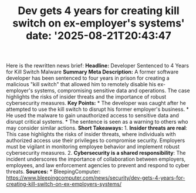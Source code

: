 ﻿---
title: "Dev gets 4 years for creating kill switch on ex-employer's systems'
date: '2025-08-21T20:43:47"
category: "Markets"
summary: ""
slug: "dev gets 4 years for creating kill switch on exemployers sys"
source_urls:
  - "https://www.bleepingcomputer.com/news/security/dev-gets-4-years-for-creating-kill-switch-on-ex-employers-systems/"
seo:
  title: "Dev gets 4 years for creating kill switch on ex-employer's systems | Hash n Hedge'
  description: '"
  keywords: ["news", "markets", "brief"]
---
Here is the rewritten news brief:  **Headline:** Developer Sentenced to 4 Years for Kill Switch Malware  **Summary Meta Description:** A former software developer has been sentenced to four years in prison for creating a malicious "kill switch" that allowed him to remotely disable his ex-employer's systems, compromising sensitive data and operations. The case highlights the risks of insider threats and the importance of robust cybersecurity measures.  **Key Points:**  * The developer was caught after he attempted to use the kill switch to disrupt his former employer's business. * He used the malware to gain unauthorized access to sensitive data and disrupt critical systems. * The sentence is seen as a warning to others who may consider similar actions.  **Short Takeaways:**  1. **Insider threats are real**: This case highlights the risks of insider threats, where individuals with authorized access use their privileges to compromise security. Employers must be vigilant in monitoring employee behavior and implement robust cybersecurity measures. 2. **Cybersecurity is a shared responsibility**: The incident underscores the importance of collaboration between employers, employees, and law enforcement agencies to prevent and respond to cyber threats.  **Sources:** * BleepingComputer: https://www.bleepingcomputer.com/news/security/dev-gets-4-years-for-creating-kill-switch-on-ex-employers-systems/ 
